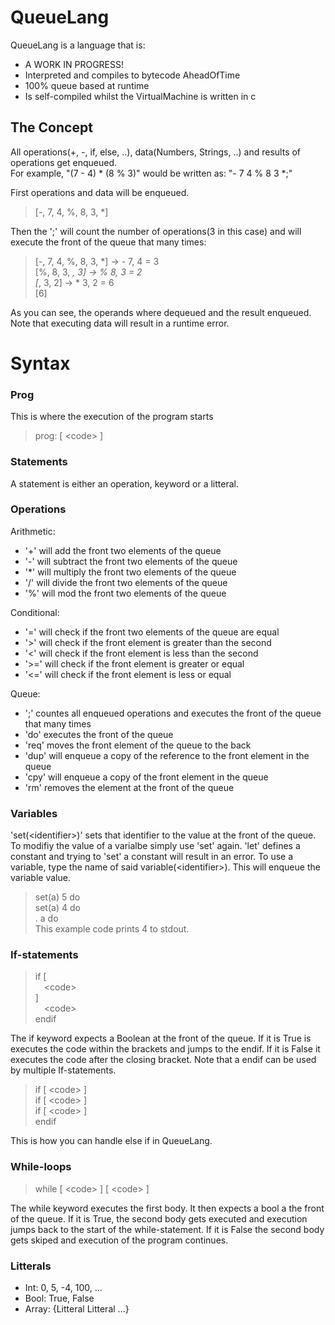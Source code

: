 # QueueLang
QueueLang is a language that is:
  - A WORK IN PROGRESS!
  - Interpreted and compiles to bytecode AheadOfTime
  - 100% queue based at runtime
  - Is self-compiled whilst the VirtualMachine is written in c
## The Concept
All operations(+, -, if, else, ..), data(Numbers, Strings, ..) and results of operations get enqueued. <br />
For example, "(7 - 4) * (8 % 3)" would be written as: "- 7 4 % 8 3 *;"

First operations and data will be enqueued.<br />
>\[-, 7, 4, %, 8, 3, *]

Then the ';' will count the number of operations(3 in this case) and will execute the front of the queue that many times:<br />

>\[-, 7, 4, %, 8, 3, *] -> - 7, 4 = 3<br />
\[%, 8, 3, *, 3] -> % 8, 3 = 2<br />
\[*, 3, 2] -> * 3, 2 = 6<br />
\[6]<br />

As you can see, the operands where dequeued and the result enqueued. Note that executing data will result in a runtime error.

# Syntax
### Prog
This is where the execution of the program starts
> prog: [ \<code> ]

### Statements
A statement is either an operation, keyword or a litteral.

### Operations
Arithmetic:
- '\+' will add the front two elements of the queue
- '-' will subtract the front two elements of the queue
- '*' will multiply the front two elements of the queue
- '/' will divide the front two elements of the queue
- '%' will mod the front two elements of the queue

Conditional:
- '=' will check if the front two elements of the queue are equal
- '>' will check if the front element is greater than the second
- '<' will check if the front element is less than the second
- '>=' will check if the front element is greater or equal
- '<=' will check if the front element is less or equal

Queue:
- ';' countes all enqueued operations and executes the front of the queue that many times 
- 'do' executes the front of the queue
- 'req' moves the front element of the queue to the back
- 'dup' will enqueue a copy of the reference to the front element in the queue
- 'cpy' will enqueue a copy of the front element in the queue
- 'rm' removes the element at the front of the queue

### Variables
'set(\<identifier>)' sets that identifier to the value at the front of the queue.
To modifiy the value of a varialbe simply use 'set' again.
'let' defines a constant and trying to 'set' a constant will result in an error.
To use a variable, type the name of said variable(\<identifier>). This will enqueue the variable value.
> set(a) 5 do<br />
> set(a) 4 do<br />
. a do  
This example code prints 4 to stdout.

### If-statements
> if [<br />
  &emsp;\<code>  
] <br />
  &emsp;\<code><br />
endif

The if keyword expects a Boolean at the front of the queue. If it is True is executes the code within the brackets and jumps to the endif. If it is False it executes the code after the closing bracket. Note that a endif can be used by multiple If-statements.

> if [ \<code> ] <br />
if [ \<code> ] <br />
if [ \<code> ] <br />
endif

This is how you can handle else if in QueueLang.

### While-loops
> while [ \<code> ] [ \<code> ]

The while keyword executes the first body. It then expects a bool a the front of the queue. If it is True, the second body gets executed and execution jumps back to the start of the while-statement. If it is False the second body gets skiped and execution of the program continues.


### Litterals
- Int: 0, 5, -4, 100, ...
- Bool: True, False
- Array: {Litteral Litteral ...}

